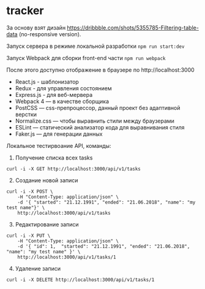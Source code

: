 # tracker

За основу взят дизайн https://dribbble.com/shots/5355785-Filtering-table-data (no-responsive version).

Запуск сервера в режиме локальной разработки
`npm run start:dev`

Запуск Webpack для сборки front-end части
`npm run webpack`

После этого доступно отображение в браузере по http://localhost:3000

- React.js - шаблонизатор
- Redux - для управления состоянием
- Express.js - для веб-мервера
- Webpack 4 — в качестве сборщика
- PostCSS — css-препроцессор, данный проект без адаптивной верстки
- Normalize.css — чтобы выравнить стили между браузерами
- ESLint — статический анализатор кода для выравнивания стиля
- Faker.js — для генерации данных


Локальное тестирвоание API, команды:
1. Получение списка всех tasks
```
curl -i -X GET http://localhost:3000/api/v1/tasks
```

2. Создание новой записи
```
curl -i -X POST \
    -H "Content-Type: application/json" \
    -d '{ "started": "21.12.1991", "ended": "21.06.2018", "name": "my test name"}' \
    http://localhost:3000/api/v1/tasks
```
    
3. Редактирование записи
```
curl -i -X PUT \
    -H "Content-Type: application/json" \
    -d '{ "id": 1,  "started": "21.12.1991", "ended": "21.06.2018", "name": "my test name" }' \
    http://localhost:3000/api/v1/tasks/1
```
    
4. Удаление записи
```
curl -i -X DELETE http://localhost:3000/api/v1/tasks/1
```
